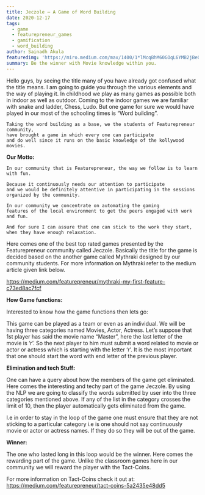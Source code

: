```yaml
---
title: Jeczole — A Game of Word Building
date: 2020-12-17
tags: 
  - game
  - featurepreneur_games
  - gamification
  - word_building
author: Sainadh Akula
featuredimg: 'https://miro.medium.com/max/1400/1*lMcqBhM60GOqL6YMB2jBeQ.jpeg'  
summary: Be the winner with Movie knowledge within you.
---
```


Hello guys, by seeing the title many of you have already got confused what the title means. I am going to guide you through the various elements and the way of playing it. In childhood we play as many games as possible both in indoor as well as outdoor. Coming to the indoor games we are familiar with snake and ladder, Chess, Ludo. But one game for sure we would have played in our most of the schooling times is “Word building”.

```
Taking the word building as a base, we the students of Featurepreneur community, 
have brought a game in which every one can participate 
and do well since it runs on the basic knowledge of the kollywood movies.
```

**Our Motto:**
```
In our community that is Featurepreneur, the way we follow is to learn with fun. 

Because it continuously needs our attention to participate 
and we would be definitely attentive in participating in the sessions organized by the community. 

In our community we concentrate on automating the gaming 
features of the local environment to get the peers engaged with work and fun. 

And for sure I can assure that one can stick to the work they start, 
when they have enough relaxation.
```

Here comes one of the best top rated games presented by the Featurepreneur community called Jeczole. Basically the title for the game is decided based on the another game called Mythraki designed by our community students. For more information on Mythraki refer to the medium article given link below.

https://medium.com/featurepreneur/mythraki-my-first-feature-c73ed8ac7fcf

**How Game functions:**

Interested to know how the game functions then lets go:

This game can be played as a team or even as an individual. We will be having three categories named Movies, Actor, Actress. Let’s suppose that 1st player has said the movie name “Master”, here the last letter of the movie is ‘r’. So the next player to him must submit a word related to movie or actor or actress which is starting with the letter ‘r’. It is the most important that one should start the word with end letter of the previous player.

**Elimination and tech Stuff:**

One can have a query about how the members of the game get eliminated. Here comes the interesting and techy part of the game Jeczole. By using the NLP we are going to classify the words submitted by user into the three categories mentioned above. If any of the list in the category crosses the limit of 10, then the player automatically gets eliminated from the game.

I.e in order to stay in the loop of the game one must ensure that they are not sticking to a particular category i.e is one should not say continuously movie or actor or actress names. If they do so they will be out of the game.

**Winner:**

The one who lasted long in this loop would be the winner. Here comes the rewarding part of the game. Unlike the classroom games here in our community we will reward the player with the Tact-Coins.

For more information on Tact-Coins check it out at:
https://medium.com/featurepreneur/tact-coins-5a2435e48dd5